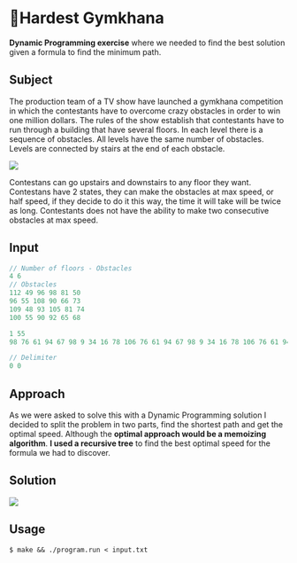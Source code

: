 # 🏃Hardest Gymkhana

**Dynamic Programming exercise** where we needed to find the best solution given a formula to find the minimum path.

## Subject
The production team of a TV show have launched a gymkhana competition in which the contestants have to overcome crazy obstacles in order to win one million dollars. 
The rules of the show establish that contestants have to run through a building that have  several floors. In each level there is a sequence of obstacles. All levels have the same number of obstacles. Levels are connected by stairs at the end of each obstacle. 

![](https://i.gyazo.com/95adfd69a7a0e4863be76e09b2a5a15f.png)

Contestans can go upstairs and downstairs to any floor they want. Contestans have 2 states, they can make the obstacles at max speed, or half speed, if they decide to do it this way, the time it will take will be twice as long. Contestants does not have the ability to make two consecutive obstacles at max speed.

## Input
```javascript
// Number of floors - Obstacles
4 6
// Obstacles
112 49 96 98 81 50
96 55 108 90 66 73
109 48 93 105 81 74
100 55 90 92 65 68

1 55
98 76 61 94 67 98 9 34 16 78 106 76 61 94 67 98 9 34 16 78 106 76 61 94 67 98 9 34 16 78 106 76 61 94 67 98 9 34 16 78 106 76 61 94 67 98 9 34 16 78 106 76 61 94 67 

// Delimiter
0 0
```

## Approach
As we were asked to solve this with a Dynamic Programming solution I decided to split the problem in two parts, find the shortest path and get the optimal speed. Although the **optimal approach would be a memoizing algorithm**. **I used a recursive tree** to find the best optimal speed for the formula we had to discover.

## Solution
![](https://i.imgur.com/KYMEo37.gif)

## Usage
`$ make && ./program.run < input.txt`

